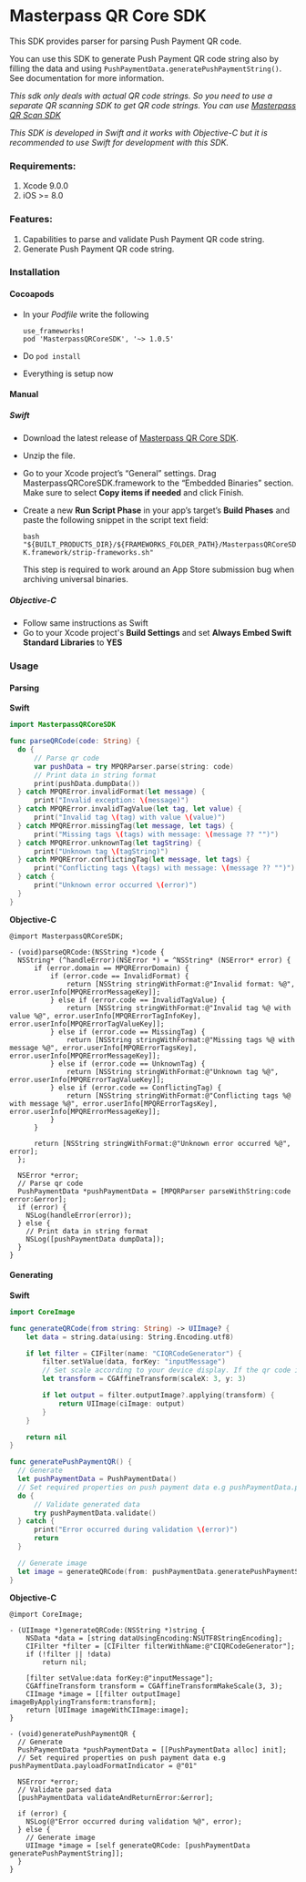# Masterpass QR Core SDK

This SDK provides parser for parsing Push Payment QR code.

You can use this SDK to generate Push Payment QR code string also by filling the data and using `PushPaymentData.generatePushPaymentString()`. See documentation for more information.

_This sdk only deals with actual QR code strings. So you need to use a separate QR scanning SDK to get QR code strings. You can use [Masterpass QR Scan SDK][1]_

*This SDK is developed in Swift and it works with Objective-C but it is recommended to use Swift for development with this SDK.*

### Requirements:
1. Xcode 9.0.0
2. iOS >= 8.0

### Features:
1. Capabilities to parse and validate Push Payment QR code string.
2. Generate Push Payment QR code string.

### Installation

#### Cocoapods
- In your *Podfile* write the following

  ```
  use_frameworks!
  pod 'MasterpassQRCoreSDK', '~> 1.0.5'
  ```

- Do `pod install`
- Everything is setup now

#### Manual
##### Swift
- Download the latest release of [Masterpass QR Core SDK][2].
- Unzip the file.
- Go to your Xcode project’s “General” settings. Drag MasterpassQRCoreSDK.framework to the “Embedded Binaries” section. Make sure to select **Copy items if needed** and click Finish.
- Create a new **Run Script Phase** in your app’s target’s **Build Phases** and paste the following snippet in the script text field:

	`bash "${BUILT_PRODUCTS_DIR}/${FRAMEWORKS_FOLDER_PATH}/MasterpassQRCoreSDK.framework/strip-frameworks.sh"`

  This step is required to work around an App Store submission bug when archiving universal binaries.


##### Objective-C
- Follow same instructions as Swift
- Go to your Xcode project's **Build Settings** and set **Always Embed Swift Standard Libraries** to **YES**

[1]: https://www.github.com/Mastercard/masterpass-qr-scan-sdk-ios
[2]: https://www.github.com/Mastercard/masterpass-qr-core-sdk-ios/releases/download/1.0.5/masterpassqrcoresdk-framework-ios.zip

### Usage

#### Parsing

__Swift__

```swift
import MasterpassQRCoreSDK

func parseQRCode(code: String) {
  do {
      // Parse qr code
      var pushData = try MPQRParser.parse(string: code)
      // Print data in string format
      print(pushData.dumpData())
  } catch MPQRError.invalidFormat(let message) {
      print("Invalid exception: \(message)")
  } catch MPQRError.invalidTagValue(let tag, let value) {
      print("Invalid tag \(tag) with value \(value)")
  } catch MPQRError.missingTag(let message, let tags) {
      print("Missing tags \(tags) with message: \(message ?? "")")
  } catch MPQRError.unknownTag(let tagString) {
      print("Unknown tag \(tagString)")
  } catch MPQRError.conflictingTag(let message, let tags) {
      print("Conflicting tags \(tags) with message: \(message ?? "")")
  } catch {
      print("Unknown error occurred \(error)")
  }
}
```

__Objective-C__

```objc
@import MasterpassQRCoreSDK;

- (void)parseQRCode:(NSString *)code {
  NSString* (^handleError)(NSError *) = ^NSString* (NSError* error) {
      if (error.domain == MPQRErrorDomain) {
          if (error.code == InvalidFormat) {
              return [NSString stringWithFormat:@"Invalid format: %@", error.userInfo[MPQRErrorMessageKey]];
          } else if (error.code == InvalidTagValue) {
              return [NSString stringWithFormat:@"Invalid tag %@ with value %@", error.userInfo[MPQRErrorTagInfoKey], error.userInfo[MPQRErrorTagValueKey]];
          } else if (error.code == MissingTag) {
              return [NSString stringWithFormat:@"Missing tags %@ with message %@", error.userInfo[MPQRErrorTagsKey], error.userInfo[MPQRErrorMessageKey]];
          } else if (error.code == UnknownTag) {
              return [NSString stringWithFormat:@"Unknown tag %@", error.userInfo[MPQRErrorTagValueKey]];
          } else if (error.code == ConflictingTag) {
              return [NSString stringWithFormat:@"Conflicting tags %@ with message %@", error.userInfo[MPQRErrorTagsKey], error.userInfo[MPQRErrorMessageKey]];
          }
      }

      return [NSString stringWithFormat:@"Unknown error occurred %@", error];
  };

  NSError *error;
  // Parse qr code
  PushPaymentData *pushPaymentData = [MPQRParser parseWithString:code error:&error];
  if (error) {
    NSLog(handleError(error));
  } else {
    // Print data in string format
    NSLog([pushPaymentData dumpData]);
  }
}
```

#### Generating

__Swift__

```swift
import CoreImage

func generateQRCode(from string: String) -> UIImage? {
    let data = string.data(using: String.Encoding.utf8)

    if let filter = CIFilter(name: "CIQRCodeGenerator") {
        filter.setValue(data, forKey: "inputMessage")
        // Set scale according to your device display. If the qr code is blurry then increase scale
        let transform = CGAffineTransform(scaleX: 3, y: 3)

        if let output = filter.outputImage?.applying(transform) {
            return UIImage(ciImage: output)
        }
    }

    return nil
}

func generatePushPaymentQR() {
  // Generate
  let pushPaymentData = PushPaymentData()
  // Set required properties on push payment data e.g pushPaymentData.payloadFormatIndicator = "01"
  do {
      // Validate generated data
      try pushPaymentData.validate()
  } catch {
      print("Error occurred during validation \(error)")
      return
  }

  // Generate image
  let image = generateQRCode(from: pushPaymentData.generatePushPaymentString())
}
```

__Objective-C__

```objc
@import CoreImage;

- (UIImage *)generateQRCode:(NSString *)string {
    NSData *data = [string dataUsingEncoding:NSUTF8StringEncoding];
    CIFilter *filter = [CIFilter filterWithName:@"CIQRCodeGenerator"];
    if (!filter || !data)
        return nil;

    [filter setValue:data forKey:@"inputMessage"];
    CGAffineTransform transform = CGAffineTransformMakeScale(3, 3);
    CIImage *image = [[filter outputImage] imageByApplyingTransform:transform];
    return [UIImage imageWithCIImage:image];
}

- (void)generatePushPaymentQR {
  // Generate
  PushPaymentData *pushPaymentData = [[PushPaymentData alloc] init];
  // Set required properties on push payment data e.g pushPaymentData.payloadFormatIndicator = @"01"

  NSError *error;
  // Validate parsed data
  [pushPaymentData validateAndReturnError:&error];

  if (error) {
    NSLog(@"Error occurred during validation %@", error);
  } else {
    // Generate image
    UIImage *image = [self generateQRCode: [pushPaymentData generatePushPaymentString]];
  }
}
```
